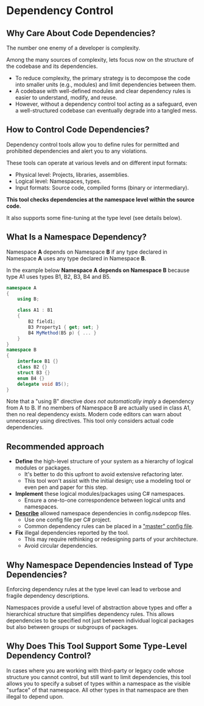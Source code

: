 # Dependency Control

## Why Care About Code Dependencies?
The number one enemy of a developer is complexity.

Among the many sources of complexity, lets focus now on the structure of the codebase and its dependencies.
* To reduce complexity, the primary strategy is to decompose the code into smaller units (e.g., modules) and limit dependencies between them. 
* A codebase with well-defined modules and clear dependency rules is easier to understand, modify, and reuse. 
* However, without a dependency control tool acting as a safeguard, even a well-structured codebase can eventually degrade into a tangled mess.

## How to Control Code Dependencies?
Dependency control tools allow you to define rules for permitted and prohibited dependencies and alert you to any violations.

These tools can operate at various levels and on different input formats:
* Physical level: Projects, libraries, assemblies.
* Logical level: Namespaces, types.
* Input formats: Source code, compiled forms (binary or intermediary).

**This tool checks dependencies at the namespace level within the source code.**

It also supports some fine-tuning at the type level (see details below).

## What Is a Namespace Dependency?
Namespace **A** depends on Namespace **B** if any type declared in Namespace **A** uses any type declared in Namespace **B**.

In the example below **Namespace A depends on Namespace B** because type A1 uses types B1, B2, B3, B4 and B5.
```csharp
namespace A
{
    using B;

    class A1 : B1
    {
        B2 field1;
        B3 Property1 { get; set; }
        B4 MyMethod(B5 p) { ... }
    }
}
namespace B
{
    interface B1 {}
    class B2 {}
    struct B3 {}
    enum B4 {}
    delegate void B5();
}
```

Note that a "using B" directive *does not automatically imply* a dependency from A to B. If no members of Namespace B are actually used in class A1, then no real dependency exists. Modern code editors can warn about unnecessary using directives. This tool only considers actual code dependencies.

## Recommended approach
* **Define** the high-level structure of your system as a hierarchy of logical modules or packages. 
  * It's better to do this upfront to avoid extensive refactoring later. 
  * This tool won't assist with the initial design; use a modeling tool or even pen and paper for this step.
* **Implement** these logical modules/packages using C# namespaces.
  * Ensure a one-to-one correspondence between logical units and namespaces.
* [**Describe**](Help.md#dependency-rules) allowed namespace dependencies in config.nsdepcop files.
  * Use one config file per C# project. 
  * Common dependency rules can be placed in a ["master" config file](Help.md#config-inheritance).
* **Fix** illegal dependencies reported by the tool. 
  * This may require rethinking or redesigning parts of your architecture.
  * Avoid circular dependencies.

## Why Namespace Dependencies Instead of Type Dependencies?
Enforcing dependency rules at the type level can lead to verbose and fragile dependency descriptions.

Namespaces provide a useful level of abstraction above types and offer a hierarchical structure that simplifies dependency rules. This allows dependencies to be specified not just between individual logical packages but also between groups or subgroups of packages.

## Why Does This Tool Support Some Type-Level Dependency Control?
In cases where you are working with third-party or legacy code whose structure you cannot control, but still want to limit dependencies, this tool allows you to specify a subset of types within a namespace as the visible "surface" of that namespace. All other types in that namespace are then illegal to depend upon.
